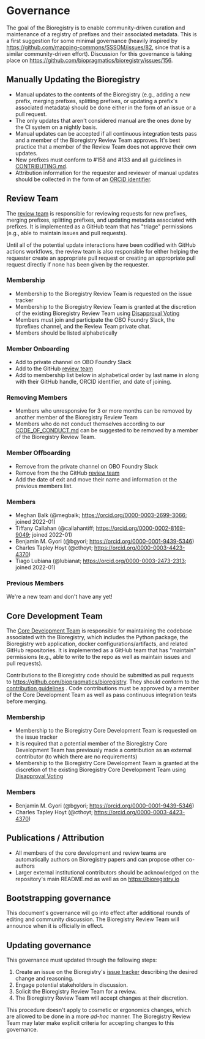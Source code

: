 # Governance

The goal of the Bioregistry is to enable community-driven curation and
maintenance of a registry of prefixes and their associated metadata. This is a
first suggestion for some minimal governance (heavily inspired
by https://github.com/mapping-commons/SSSOM/issues/82, since that is a similar
community-driven effort). Discussion for this governance is taking place
on https://github.com/biopragmatics/bioregistry/issues/156.

## Manually Updating the Bioregistry

- Manual updates to the contents of the Bioregistry (e.g., adding a new prefix,
  merging prefixes, splitting prefixes, or updating a prefix's associated
  metadata) should be done either in the form of an issue or a pull request.
- The only updates that aren't considered manual are the ones done by the CI
  system on a nightly basis.
- Manual updates can be accepted if all continuous integration tests pass and a
  member of the Bioregistry Review Team approves. It's best practice that a
  member of the Review Team does not approve their own updates.
- New prefixes must conform to #158 and #133 and all guidelines in
  [CONTRIBUTING.md](CONTRIBUTING.md).
- Attribution information for the requester and reviewer of manual updates
  should be collected in the form of an [ORCiD identifier](https://orcid.org).

## Review Team

The [review team](https://github.com/orgs/biopragmatics/teams/bioregistry-reviewers)
is responsible for reviewing requests for new prefixes, merging prefixes,
splitting prefixes, and updating metadata associated with prefixes. It is
implemented as a GitHub team that has "triage" permissions (e.g., able to
maintain issues and pull requests).

Until all of the potential update interactions have been codified with GitHub
actions workflows, the review team is also responsible for either helping the
requester create an appropriate pull request or creating an appropriate pull
request directly if none has been given by the requester.

### Membership

- Membership to the Bioregistry Review Team is requested on the issue tracker
- Membership to the Bioregistry Review Team is granted at the discretion of the
  existing Bioregistry Review Team
  using [Disapproval Voting](https://en.wikipedia.org/wiki/Disapproval_voting)
- Members must join and participate the OBO Foundry Slack, the #prefixes
  channel, and the Review Team private chat.
- Members should be listed alphabetically

### Member Onboarding

- Add to private channel on OBO Foundry Slack
- Add to the
  GitHub [review team](https://github.com/orgs/biopragmatics/teams/bioregistry-reviewers)
- Add to membership list below in alphabetical order by last name in along with
  their GitHub handle, ORCID identifier, and date of joining.

### Removing Members

- Members who unresponsive for 3 or more months can be removed
  by another member of the Bioregistry Review Team
- Members who do not conduct themselves according to
  our [CODE_OF_CONDUCT.md](.github/CODE_OF_CONDUCT.md) can be suggested to be
  removed by a member of the Bioregistry Review Team.

### Member Offboarding

- Remove from the private channel on OBO Foundry Slack
- Remove from the the
  GitHub [review team](https://github.com/orgs/biopragmatics/teams/bioregistry-reviewers)
- Add the date of exit and move their name and information ot the previous
  members list.

### Members

- Meghan Balk (@megbalk; https://orcid.org/0000-0003-2699-3066; joined 2022-01)
- Tiffany Callahan (@callahantiff; https://orcid.org/0000-0002-8169-9049; joined
  2022-01)
- Benjamin M. Gyori (@bgyori; https://orcid.org/0000-0001-9439-5346)
- Charles Tapley Hoyt (@cthoyt; https://orcid.org/0000-0003-4423-4370)
- Tiago Lubiana (@lubianat; https://orcid.org/0000-0003-2473-2313; joined
  2022-01)

### Previous Members

We're a new team and don't have any yet!

## Core Development Team

The [Core Development Team](https://github.com/orgs/biopragmatics/teams/bioregistry-core-development)
is responsible for maintaining the codebase associated with the Bioregistry,
which includes the Python package, the Bioregistry web application, docker
configurations/artifacts, and related GitHub repositories. It is implemented as
a GitHub team that has "maintain" permissions (e.g., able to write to the repo
as well as maintain issues and pull requests).

Contributions to the Bioregistry code should be submitted as pull requests
to https://github.com/biopragmatics/bioregistry. They should conform to
the [contribution guidelines](https://github.com/biopragmatics/bioregistry/blob/main/CONTRIBUTING.md)
. Code contributions must be approved by a member of the Core Development Team
as well as pass continuous integration tests before merging.

### Membership

- Membership to the Bioregistry Core Development Team is requested on the issue
  tracker
- It is required that a potential member of the Bioregistry Core Development
  Team has previously made a contribution as an external contributor (to which
  there are no requirements)
- Membership to the Bioregistry Core Development Team is granted at the
  discretion of the existing Bioregistry Core Development Team
  using [Disapproval Voting](https://en.wikipedia.org/wiki/Disapproval_voting)

### Members

- Benjamin M. Gyori (@bgyori; https://orcid.org/0000-0001-9439-5346)
- Charles Tapley Hoyt (@cthoyt; https://orcid.org/0000-0003-4423-4370)

## Publications / Attribution

- All members of the core development and review teams are automatically authors
  on Bioregistry papers and can propose other co-authors
- Larger external institutional contributors should be acknowledged on the
  repository's main README.md as well as on https://bioregistry.io

## Bootstrapping governance

This document's governance will go into effect after additional rounds of
editing and community discussion. The Bioregistry Review Team will announce when
it is officially in effect.

## Updating governance

This governance must updated through the following steps:

1. Create an issue on the
   Bioregistry's [issue tracker](https://github.com/biopragmatics/bioregistry/issues)
   describing the desired change and reasoning.
2. Engage potential stakeholders in discussion.
3. Solicit the Bioregistry Review Team for a review.
4. The Bioregistry Review Team will accept changes at their discretion.

This procedure doesn't apply to cosmetic or ergonomics changes, which are
allowed to be done in a more *ad-hoc* manner. The Bioregistry Review Team may
later make explicit criteria for accepting changes to this governance.
